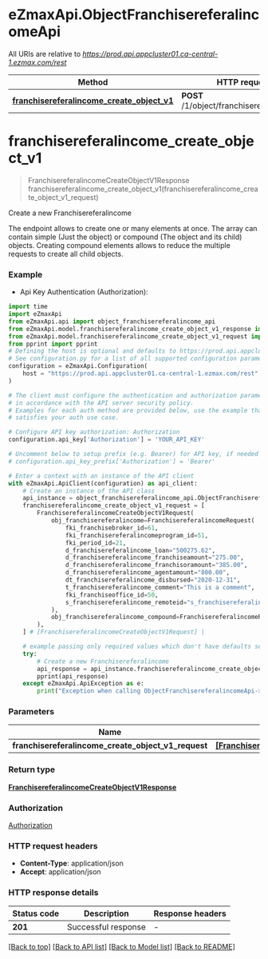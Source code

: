 # eZmaxApi.ObjectFranchisereferalincomeApi

All URIs are relative to *https://prod.api.appcluster01.ca-central-1.ezmax.com/rest*

Method | HTTP request | Description
------------- | ------------- | -------------
[**franchisereferalincome_create_object_v1**](ObjectFranchisereferalincomeApi.md#franchisereferalincome_create_object_v1) | **POST** /1/object/franchisereferalincome | Create a new Franchisereferalincome


# **franchisereferalincome_create_object_v1**
> FranchisereferalincomeCreateObjectV1Response franchisereferalincome_create_object_v1(franchisereferalincome_create_object_v1_request)

Create a new Franchisereferalincome

The endpoint allows to create one or many elements at once.  The array can contain simple (Just the object) or compound (The object and its child) objects.  Creating compound elements allows to reduce the multiple requests to create all child objects.

### Example

* Api Key Authentication (Authorization):

```python
import time
import eZmaxApi
from eZmaxApi.api import object_franchisereferalincome_api
from eZmaxApi.model.franchisereferalincome_create_object_v1_response import FranchisereferalincomeCreateObjectV1Response
from eZmaxApi.model.franchisereferalincome_create_object_v1_request import FranchisereferalincomeCreateObjectV1Request
from pprint import pprint
# Defining the host is optional and defaults to https://prod.api.appcluster01.ca-central-1.ezmax.com/rest
# See configuration.py for a list of all supported configuration parameters.
configuration = eZmaxApi.Configuration(
    host = "https://prod.api.appcluster01.ca-central-1.ezmax.com/rest"
)

# The client must configure the authentication and authorization parameters
# in accordance with the API server security policy.
# Examples for each auth method are provided below, use the example that
# satisfies your auth use case.

# Configure API key authorization: Authorization
configuration.api_key['Authorization'] = 'YOUR_API_KEY'

# Uncomment below to setup prefix (e.g. Bearer) for API key, if needed
# configuration.api_key_prefix['Authorization'] = 'Bearer'

# Enter a context with an instance of the API client
with eZmaxApi.ApiClient(configuration) as api_client:
    # Create an instance of the API class
    api_instance = object_franchisereferalincome_api.ObjectFranchisereferalincomeApi(api_client)
    franchisereferalincome_create_object_v1_request = [
        FranchisereferalincomeCreateObjectV1Request(
            obj_franchisereferalincome=FranchisereferalincomeRequest(
                fki_franchisebroker_id=61,
                fki_franchisereferalincomeprogram_id=51,
                fki_period_id=21,
                d_franchisereferalincome_loan="500275.62",
                d_franchisereferalincome_franchiseamount="275.00",
                d_franchisereferalincome_franchisoramount="385.00",
                d_franchisereferalincome_agentamount="800.00",
                dt_franchisereferalincome_disbursed="2020-12-31",
                t_franchisereferalincome_comment="This is a comment",
                fki_franchiseoffice_id=50,
                s_franchisereferalincome_remoteid="s_franchisereferalincome_remoteid_example",
            ),
            obj_franchisereferalincome_compound=FranchisereferalincomeRequestCompound(),
        ),
    ] # [FranchisereferalincomeCreateObjectV1Request] | 

    # example passing only required values which don't have defaults set
    try:
        # Create a new Franchisereferalincome
        api_response = api_instance.franchisereferalincome_create_object_v1(franchisereferalincome_create_object_v1_request)
        pprint(api_response)
    except eZmaxApi.ApiException as e:
        print("Exception when calling ObjectFranchisereferalincomeApi->franchisereferalincome_create_object_v1: %s\n" % e)
```


### Parameters

Name | Type | Description  | Notes
------------- | ------------- | ------------- | -------------
 **franchisereferalincome_create_object_v1_request** | [**[FranchisereferalincomeCreateObjectV1Request]**](FranchisereferalincomeCreateObjectV1Request.md)|  |

### Return type

[**FranchisereferalincomeCreateObjectV1Response**](FranchisereferalincomeCreateObjectV1Response.md)

### Authorization

[Authorization](../README.md#Authorization)

### HTTP request headers

 - **Content-Type**: application/json
 - **Accept**: application/json


### HTTP response details

| Status code | Description | Response headers |
|-------------|-------------|------------------|
**201** | Successful response |  -  |

[[Back to top]](#) [[Back to API list]](../README.md#documentation-for-api-endpoints) [[Back to Model list]](../README.md#documentation-for-models) [[Back to README]](../README.md)

